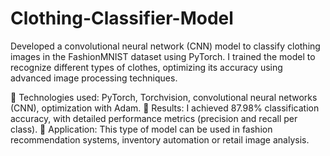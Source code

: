 # Clothing-Classifier-Model
Developed a convolutional neural network (CNN) model to classify clothing images in the FashionMNIST dataset using PyTorch. I trained the model to recognize different types of clothes, optimizing its accuracy using advanced image processing techniques.

🔹 Technologies used: PyTorch, Torchvision, convolutional neural networks (CNN), optimization with Adam.
🔹 Results: I achieved 87.98% classification accuracy, with detailed performance metrics (precision and recall per class).
🔹 Application: This type of model can be used in fashion recommendation systems, inventory automation or retail image analysis.
